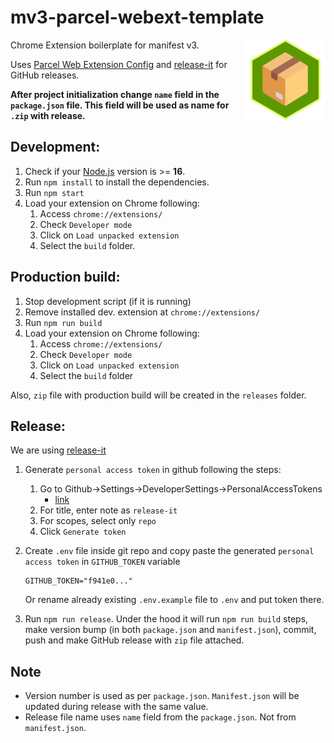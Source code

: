 # mv3-parcel-webext-template

Chrome Extension boilerplate for manifest v3.
<img align="right" width="128" src="src/images/icon256.png?raw=true">

Uses [Parcel Web Extension Config](https://parceljs.org/recipes/web-extension/)
and [release-it](https://github.com/release-it/release-it) for GitHub releases.

**After project initialization change `name` field in the `package.json` file. This field will be used as name for `.zip`
with release.**

## Development:

1. Check if your [Node.js](https://nodejs.org/) version is >= **16**.
2. Run `npm install` to install the dependencies.
3. Run `npm start`
4. Load your extension on Chrome following:
    1. Access `chrome://extensions/`
    2. Check `Developer mode`
    3. Click on `Load unpacked extension`
    4. Select the `build` folder.

## Production build:

1. Stop development script (if it is running)
2. Remove installed dev. extension at `chrome://extensions/`
3. Run `npm run build`
4. Load your extension on Chrome following:
    1. Access `chrome://extensions/`
    2. Check `Developer mode`
    3. Click on `Load unpacked extension`
    4. Select the `build` folder

Also, `zip` file with production build will be created in the `releases` folder.

## Release:

We are using [release-it](https://github.com/release-it/release-it)

1. Generate `personal access token` in github following the steps:
    1. Go to Github->Settings->DeveloperSettings->PersonalAccessTokens
        - [link](https://github.com/settings/tokens/new?scopes=repo&description=release-it)
    2. For title, enter note as `release-it`
    3. For scopes, select only `repo`
    4. Click `Generate token`

2. Create `.env` file inside git repo and copy paste the generated `personal access token` in `GITHUB_TOKEN` variable
    ```
    GITHUB_TOKEN="f941e0..."
    ```
   Or rename already existing `.env.example` file to `.env` and put token there.

3. Run `npm run release`. Under the hood it will run `npm run build` steps, make version bump (in both `package.json`
   and `manifest.json`), commit, push and make GitHub release with `zip` file attached.

## Note

- Version number is used as per `package.json`. `Manifest.json` will be updated during release with the same value.
- Release file name uses `name` field from the `package.json`. Not from `manifest.json`.
